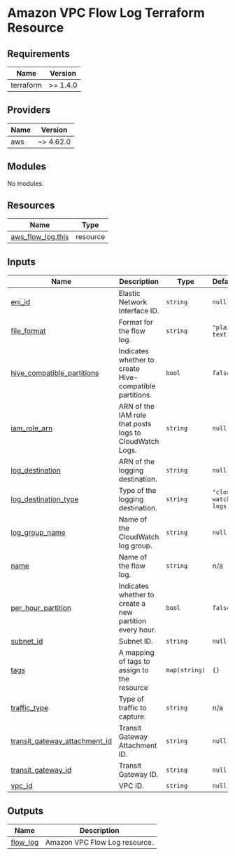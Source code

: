 # Amazon VPC Flow Log Terraform Resource

## Requirements

| Name      | Version  |
| --------- | -------- |
| terraform | >= 1.4.0 |

## Providers

| Name | Version   |
| ---- | --------- |
| aws  | ~> 4.62.0 |

## Modules

No modules.

## Resources

| Name                                                                                                      | Type     |
| --------------------------------------------------------------------------------------------------------- | -------- |
| [aws_flow_log.this](https://registry.terraform.io/providers/hashicorp/aws/latest/docs/resources/flow_log) | resource |

## Inputs

| Name                                                                                                                     | Description                                             | Type          | Default              | Required |
| ------------------------------------------------------------------------------------------------------------------------ | ------------------------------------------------------- | ------------- | -------------------- | :------: |
| <a name="input_eni_id"></a> [eni_id](#input_eni_id)                                                                      | Elastic Network Interface ID.                           | `string`      | `null`               |    no    |
| <a name="input_file_format"></a> [file_format](#input_file_format)                                                       | Format for the flow log.                                | `string`      | `"plain-text"`       |    no    |
| <a name="input_hive_compatible_partitions"></a> [hive_compatible_partitions](#input_hive_compatible_partitions)          | Indicates whether to create Hive-compatible partitions. | `bool`        | `false`              |    no    |
| <a name="input_iam_role_arn"></a> [iam_role_arn](#input_iam_role_arn)                                                    | ARN of the IAM role that posts logs to CloudWatch Logs. | `string`      | `null`               |    no    |
| <a name="input_log_destination"></a> [log_destination](#input_log_destination)                                           | ARN of the logging destination.                         | `string`      | `null`               |    no    |
| <a name="input_log_destination_type"></a> [log_destination_type](#input_log_destination_type)                            | Type of the logging destination.                        | `string`      | `"cloud-watch-logs"` |    no    |
| <a name="input_log_group_name"></a> [log_group_name](#input_log_group_name)                                              | Name of the CloudWatch log group.                       | `string`      | `null`               |    no    |
| <a name="input_name"></a> [name](#input_name)                                                                            | Name of the flow log.                                   | `string`      | n/a                  |   yes    |
| <a name="input_per_hour_partition"></a> [per_hour_partition](#input_per_hour_partition)                                  | Indicates whether to create a new partition every hour. | `bool`        | `false`              |    no    |
| <a name="input_subnet_id"></a> [subnet_id](#input_subnet_id)                                                             | Subnet ID.                                              | `string`      | `null`               |    no    |
| <a name="input_tags"></a> [tags](#input_tags)                                                                            | A mapping of tags to assign to the resource             | `map(string)` | `{}`                 |    no    |
| <a name="input_traffic_type"></a> [traffic_type](#input_traffic_type)                                                    | Type of traffic to capture.                             | `string`      | n/a                  |   yes    |
| <a name="input_transit_gateway_attachment_id"></a> [transit_gateway_attachment_id](#input_transit_gateway_attachment_id) | Transit Gateway Attachment ID.                          | `string`      | `null`               |    no    |
| <a name="input_transit_gateway_id"></a> [transit_gateway_id](#input_transit_gateway_id)                                  | Transit Gateway ID.                                     | `string`      | `null`               |    no    |
| <a name="input_vpc_id"></a> [vpc_id](#input_vpc_id)                                                                      | VPC ID.                                                 | `string`      | `null`               |    no    |

## Outputs

| Name                                                        | Description                   |
| ----------------------------------------------------------- | ----------------------------- |
| <a name="output_flow_log"></a> [flow_log](#output_flow_log) | Amazon VPC Flow Log resource. |
